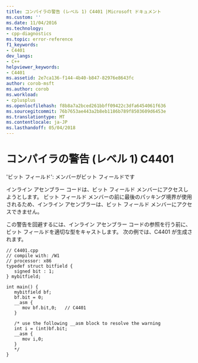 ```yaml
---
title: コンパイラの警告 (レベル 1) C4401 |Microsoft ドキュメント
ms.custom: ''
ms.date: 11/04/2016
ms.technology:
- cpp-diagnostics
ms.topic: error-reference
f1_keywords:
- C4401
dev_langs:
- C++
helpviewer_keywords:
- C4401
ms.assetid: 2e7ca136-f144-4b40-b847-82976e8643fc
author: corob-msft
ms.author: corob
ms.workload:
- cplusplus
ms.openlocfilehash: f8b8a7a2bced261bbff09422c3dfa6454061f636
ms.sourcegitcommit: 76b7653ae443a2b8eb1186b789f8503609d6453e
ms.translationtype: MT
ms.contentlocale: ja-JP
ms.lasthandoff: 05/04/2018
---
```

# <a name="compiler-warning-level-1-c4401"></a>コンパイラの警告 (レベル 1) C4401
'ビット フィールド': メンバーがビット フィールドです  
  
 インライン アセンブラー コードは、ビット フィールド メンバーにアクセスしようとします。 ビット フィールド メンバーの前に最後のパッキング境界が使用されるため、インライン アセンブラーは、ビット フィールド メンバーにアクセスできません。  
  
 この警告を回避するには、インライン アセンブラー コードの参照を行う前に、ビット フィールドを適切な型をキャストします。 次の例では、C4401 が生成されます。  
  
```  
// C4401.cpp  
// compile with: /W1  
// processor: x86  
typedef struct bitfield {  
   signed bit : 1;  
} mybitfield;  
  
int main() {  
   mybitfield bf;  
   bf.bit = 0;  
   __asm {  
      mov bf.bit,0;   // C4401  
   }  
  
   /* use the following __asm block to resolve the warning  
   int i = (int)bf.bit;  
   __asm {  
      mov i,0;  
   }  
   */  
}  
```